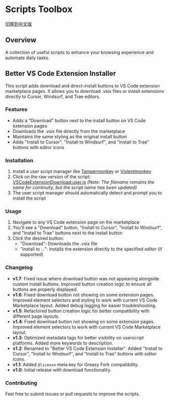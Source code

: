 # Scripts Toolbox

[切换到中文版](README_zh.md)

## Overview

A collection of useful scripts to enhance your browsing experience and automate daily tasks.

## Better VS Code Extension Installer

This script adds download and direct-install buttons to VS Code extension marketplace pages. It allows you to download .vsix files or install extensions directly to Cursor, Windsurf, and Trae editors.

### Features

- Adds a "Download" button next to the install button on VS Code extension pages
- Downloads the .vsix file directly from the marketplace
- Maintains the same styling as the original install button
- Adds "Install to Cursor", "Install to Windsurf", and "Install to Trae" buttons with editor icons

### Installation

1. Install a user script manager like [Tampermonkey](https://www.tampermonkey.net/) or [Violentmonkey](https://violentmonkey.github.io/)
2. Click on the raw version of the script: [VSCodeExtensionDownload.user.js](script/VSCodeExtensionDownload.user.js) *(Note: The filename remains the same for continuity, but the script name has been updated)*
3. The user script manager should automatically detect and prompt you to install the script

### Usage

1. Navigate to any VS Code extension page on the marketplace
2. You'll see a "Download" button, "Install to Cursor", "Install to Windsurf", and "Install to Trae" buttons next to the install button
3. Click the desired button:
   - "Download": Downloads the .vsix file
   - "Install to ...": Installs the extension directly to the specified editor (if supported)

### Changelog

- **v1.7**: Fixed issue where download button was not appearing alongside custom install buttons. Improved button creation logic to ensure all buttons are properly displayed.
- **v1.6**: Fixed download button not showing on some extension pages. Improved element selectors and styling to work with current VS Code Marketplace layout. Added debug logging for easier troubleshooting.
- **v1.5**: Refactored button creation logic for better compatibility with different page layouts.
- **v1.4**: Fixed download button not showing on some extension pages. Improved element selectors to work with current VS Code Marketplace layout.
- **v1.3**: Optimized metadata tags for better visibility on userscript platforms. Added more keywords to description.
- **v1.2**: Renamed to "Better VS Code Extension Installer". Added "Install to Cursor", "Install to Windsurf", and "Install to Trae" buttons with editor icons.
- **v1.1**: Added `@license` meta key for Greasy Fork compatibility.
- **v1.0**: Initial release with download functionality.

### Contributing

Feel free to submit issues or pull requests to improve the scripts.